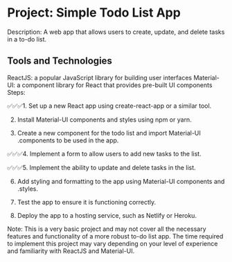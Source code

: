 # Project: Simple Todo List App

Description: A web app that allows users to create, update, and delete tasks in a to-do list.

## Tools and Technologies

ReactJS: a popular JavaScript library for building user interfaces
Material-UI: a component library for React that provides pre-built UI components
Steps:

✅✅✅1. Set up a new React app using create-react-app or a similar tool.

2. Install Material-UI components and styles using npm or yarn.

3. Create a new component for the todo list and import Material-UI .components to be used in the app.

✅✅✅4. Implement a form to allow users to add new tasks to the list.

✅✅✅5. Implement the ability to update and delete tasks in the list.

6. Add styling and formatting to the app using Material-UI components and .styles.

7. Test the app to ensure it is functioning correctly.

8. Deploy the app to a hosting service, such as Netlify or Heroku.

Note: This is a very basic project and may not cover all the necessary features and functionality of a more robust to-do list app. The time required to implement this project may vary depending on your level of experience and familiarity with ReactJS and Material-UI.
